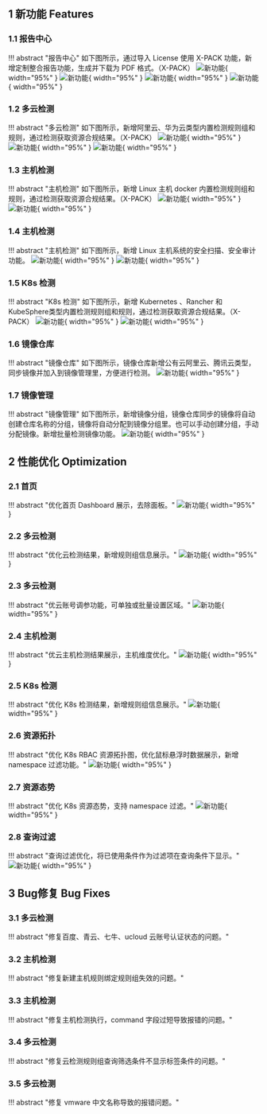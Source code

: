 ## 1 新功能 Features

### 1.1 报告中心

!!! abstract "报告中心"
    如下图所示，通过导入 License 使用 X-PACK 功能，新增定制整合报告功能，生成并下载为 PDF 格式。（X-PACK）
![新功能](../img/release/1.1.0/img.png){ width="95%" }
![新功能](../img/release/1.1.0/img_1.png){ width="95%" }
![新功能](../img/release/1.1.0/img_2.png){ width="95%" }
![新功能](../img/release/1.1.0/img_3.png){ width="95%" }

### 1.2 多云检测

!!! abstract "多云检测"
    如下图所示，新增阿里云、华为云类型内置检测规则组和规则，通过检测获取资源合规结果。（X-PACK）
![新功能](../img/release/1.1.0/img_4.png){ width="95%" }
![新功能](../img/release/1.1.0/img_5.png){ width="95%" }
![新功能](../img/release/1.1.0/img_6.png){ width="95%" }

### 1.3 主机检测

!!! abstract "主机检测"
    如下图所示，新增 Linux 主机 docker 内置检测规则组和规则，通过检测获取资源合规结果。（X-PACK）
![新功能](../img/release/1.1.0/img_7.png){ width="95%" }
![新功能](../img/release/1.1.0/img_8.png){ width="95%" }

### 1.4 主机检测

!!! abstract "主机检测"
    如下图所示，新增 Linux 主机系统的安全扫描、安全审计功能。
![新功能](../img/release/1.1.0/img_11.png){ width="95%" }
![新功能](../img/release/1.1.0/img_12.png){ width="95%" }

### 1.5 K8s 检测

!!! abstract "K8s 检测"
    如下图所示，新增 Kubernetes 、Rancher 和 KubeSphere类型内置检测规则组和规则，通过检测获取资源合规结果。（X-PACK）
![新功能](../img/release/1.1.0/img_9.png){ width="95%" }
![新功能](../img/release/1.1.0/img_10.png){ width="95%" }

### 1.6 镜像仓库

!!! abstract "镜像仓库"
    如下图所示，镜像仓库新增公有云阿里云、腾讯云类型，同步镜像并加入到镜像管理里，方便进行检测。
![新功能](../img/release/1.1.0/img_13.png){ width="95%" }

### 1.7 镜像管理

!!! abstract "镜像管理"
    如下图所示，新增镜像分组，镜像仓库同步的镜像将自动创建仓库名称的分组，镜像将自动分配到镜像分组里。也可以手动创建分组，手动分配镜像。新增批量检测镜像功能。
![新功能](../img/release/1.1.0/img_14.png){ width="95%" }

## 2 性能优化 Optimization

### 2.1 首页

!!! abstract "优化首页 Dashboard 展示，去除面板。"
![新功能](../img/release/1.1.0/img_22.png){ width="95%" }

### 2.2 多云检测

!!! abstract "优化云检测结果，新增规则组信息展示。"
![新功能](../img/release/1.1.0/img_15.png){ width="95%" }

### 2.3 多云检测

!!! abstract "优云账号调参功能，可单独或批量设置区域。"
![新功能](../img/release/1.1.0/img_16.png){ width="95%" }

### 2.4 主机检测

!!! abstract "优云主机检测结果展示，主机维度优化。"
![新功能](../img/release/1.1.0/img_17.png){ width="95%" }

### 2.5 K8s 检测

!!! abstract "优化 K8s 检测结果，新增规则组信息展示。"
![新功能](../img/release/1.1.0/img_18.png){ width="95%" }

### 2.6 资源拓扑

!!! abstract "优化 K8s RBAC 资源拓扑图，优化鼠标悬浮时数据展示，新增 namespace 过滤功能。"
![新功能](../img/release/1.1.0/img_19.png){ width="95%" }

### 2.7 资源态势

!!! abstract "优化 K8s 资源态势，支持 namespace 过滤。"
![新功能](../img/release/1.1.0/img_21.png){ width="95%" }

### 2.8 查询过滤

!!! abstract "查询过滤优化，将已使用条件作为过滤项在查询条件下显示。"
![新功能](../img/release/1.1.0/img_20.png){ width="95%" }

## 3 Bug修复 Bug Fixes

### 3.1 多云检测

!!! abstract "修复百度、青云、七牛、ucloud 云账号认证状态的问题。"

### 3.2 主机检测

!!! abstract "修复新建主机规则绑定规则组失效的问题。"

### 3.3 主机检测

!!! abstract "修复主机检测执行，command 字段过短导致报错的问题。"

### 3.4 多云检测

!!! abstract "修复云检测规则组查询筛选条件不显示标签条件的问题。"

### 3.5 多云检测

!!! abstract "修复 vmware 中文名称导致的报错问题。"
